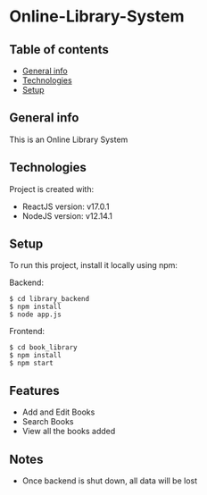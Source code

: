 # Online-Library-System

## Table of contents
* [General info](#general-info)
* [Technologies](#technologies)
* [Setup](#setup)


## General info
This is an Online Library System

## Technologies
Project is created with:
* ReactJS version: v17.0.1
* NodeJS version: v12.14.1

## Setup
To run this project, install it locally using npm:

Backend:
```
$ cd library_backend
$ npm install
$ node app.js
```

Frontend:
```
$ cd book_library
$ npm install
$ npm start
```

## Features
* Add and Edit Books
* Search Books
* View all the books added

## Notes
* Once backend is shut down, all data will be lost
